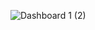 ![Dashboard 1 (2)](https://github.com/user-attachments/assets/1d30a981-096b-40da-9519-c5d96b83610d)

